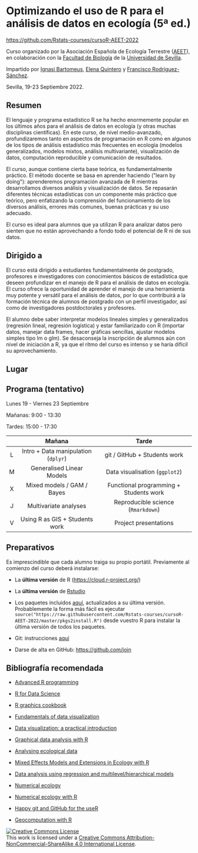 # Optimizando el uso de R para el análisis de datos en ecología (5ª ed.)

<https://github.com/Rstats-courses/cursoR-AEET-2022>

Curso organizado por la Asociación Española de Ecología Terrestre ([AEET](http://www.aeet.org)), en colaboración con la [Facultad de Biología](https://biologia.us.es/) de la [Universidad de Sevilla](https://www.us.es/).

Impartido por [Ignasi Bartomeus](https://bartomeuslab.com/), [Elena Quintero](https://orcid.org/0000-0003-4979-6874) y [Francisco Rodríguez-Sánchez](https://frodriguezsanchez.net/).

Sevilla, 19-23 Septiembre 2022.


## Resumen

El lenguaje y programa estadístico R se ha hecho enormemente popular en los últimos años para el análisis de datos en ecología (y otras muchas disciplinas científicas). En este curso, de nivel medio-avanzado, profundizaremos tanto en aspectos de programación en R como en algunos de los tipos de análisis estadístico más frecuentes en ecología (modelos generalizados, modelos mixtos, análisis multivariante), visualización de datos, computación reproducible y comunicación de resultados.

El curso, aunque contiene cierta base teórica, es fundamentalmente práctico. El método docente se basa en aprender haciendo ("learn by doing"): aprenderemos programación avanzada de R mientras desarrollamos diversos análisis y visualización de datos. Se repasarán diferentes técnicas estadísticas con un componente más práctico que teórico, pero enfatizando la comprensión del funcionamiento de los diversos análisis, errores más comunes, buenas prácticas y su uso adecuado.

El curso es ideal para alumnos que ya utilizan R para analizar datos pero sienten que no están aprovechando a fondo todo el potencial de R ni de sus datos.


## Dirigido a

El curso está dirigido a estudiantes fundamentalmente de postgrado, profesores e investigadores con conocimientos básicos de estadística que deseen profundizar en el manejo de R para el análisis de datos en ecología. El curso ofrece la oportunidad de aprender el manejo de una herramienta muy potente y versátil para el análisis de datos, por lo que contribuirá a la formación técnica de alumnos de postgrado con un perfil investigador, así como de investigadores postdoctorales y profesores.

El alumno debe saber interpretar modelos lineales simples y generalizados (regresión lineal, regresión logística) y estar familiarizado con R (importar datos, manejar data frames, hacer gráficas sencillas, ajustar modelos simples tipo lm o glm). Se desaconseja la inscripción de alumnos aún con nivel de iniciación a R, ya que el ritmo del curso es intenso y se haría difícil su aprovechamiento.  

## Lugar

<!--# 
Facultad de Biología (aula 2.06, edificio rojo)

Avda. Reina Mercedes s/n

[Cómo llegar](https://goo.gl/maps/vFWL6eqs85L6zP3n6)
-->

## Programa (tentativo)

Lunes 19 - Viernes 23 Septiembre 

Mañanas: 9:00 - 13:30

Tardes: 15:00 - 17:30

|     |                Mañana               |         Tarde                          |
|:---:|:-----------------------------------:|:--------------------------------------:|
|  L  | Intro + Data manipulation (`dplyr`) | git / GitHub + Students work           |
|  M  | Generalised Linear Models           | Data visualisation (`ggplot2`)         |
|  X  | Mixed models / GAM / Bayes          | Functional programming + Students work |
|  J  | Multivariate analyses               | Reproducible science (`Rmarkdown`)     |
|  V  | Using R as GIS + Students work      | Project presentations                  |

## Preparativos

Es imprescindible que cada alumno traiga su propio portátil. Previamente al comienzo del curso deberá instalarse:

-   La **última versión** de R (https://cloud.r-project.org/)

-   La **última versión** de [Rstudio](https://www.rstudio.com/products/rstudio/download/)

-   Los paquetes incluidos [aquí](https://raw.githubusercontent.com/Rstats-courses/cursoR-AEET-2022/master/pkgs2install.R), actualizados a su última versión. Probablemente la forma más fácil es ejecutar `source("https://raw.githubusercontent.com/Rstats-courses/cursoR-AEET-2022/master/pkgs2install.R")` desde vuestro R para instalar la última versión de todos los paquetes.

-   Git: instrucciones [aquí](http://happygitwithr.com/install-git.html)

-   Darse de alta en GitHub: <https://github.com/join>

## Bibliografía recomendada

-   [Advanced R programming](http://adv-r.had.co.nz/)

-   [R for Data Science](http://r4ds.had.co.nz/)

-   [R graphics cookbook](http://shop.oreilly.com/product/0636920023135.do)

-   [Fundamentals of data visualization](http://serialmentor.com/dataviz/)

-   [Data visualization: a practical introduction](http://socviz.co/)

-   [Graphical data analysis with R](http://www.gradaanwr.net/)

-   [Analysing ecological data](http://highstat.com/index.php/analysing-ecological-data)

-   [Mixed Effects Models and Extensions in Ecology with R](http://highstat.com/index.php/mixed-effects-models-and-extensions-in-ecology-with-r)

-   [Data analysis using regression and multilevel/hierarchical models](http://www.stat.columbia.edu/~gelman/arm/)

-   [Numerical ecology](https://www.elsevier.com/books/numerical-ecology/legendre/978-0-444-53868-0)

-   [Numerical ecology with R](http://www.springer.com/la/book/9781441979759)

-   [Happy git and GitHub for the useR](http://happygitwithr.com/)

-   [Geocomputation with R](https://geocompr.robinlovelace.net/)



<a rel="license" href="http://creativecommons.org/licenses/by-nc-sa/4.0/"><img alt="Creative Commons License" style="border-width:0" src="https://i.creativecommons.org/l/by-nc-sa/4.0/88x31.png" /></a><br />This work is licensed under a <a rel="license" href="http://creativecommons.org/licenses/by-nc-sa/4.0/">Creative Commons Attribution-NonCommercial-ShareAlike 4.0 International License</a>.

